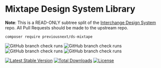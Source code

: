# Mixtape Design System Library

**Note**: This is a READ-ONLY subtree split of the [Interchange Design System](https://github.com/previousnext/interchangeable-ds)
repo. All Pull Requests should be made to the upstream repo.

```shell
composer require previousnext/ds-mixtape
```

![GitHub branch check runs](https://img.shields.io/github/check-runs/previousnext/ds-mixtape/main?nameFilter=tests%20(8.3)&label=Static%20Analysis%208.3)
![GitHub branch check runs](https://img.shields.io/github/check-runs/previousnext/ds-mixtape/main?nameFilter=tests%20(8.4)&label=Static%20Analysis%208.4)
![GitHub branch check runs](https://img.shields.io/github/check-runs/previousnext/ds-mixtape/main?nameFilter=tests%20(8.3)&label=Tests%20and%20Coverage%208.3)
![GitHub branch check runs](https://img.shields.io/github/check-runs/previousnext/ds-mixtape/main?nameFilter=tests%20(8.4)&label=Tests%20and%20Coverage%208.4)


[![Latest Stable Version](https://poser.pugx.org/previousnext/ds-mixtape/v)](https://packagist.org/packages/previousnext/ds-mixtape)
[![Total Downloads](https://poser.pugx.org/previousnext/ds-mixtape/downloads)](https://packagist.org/packages/previousnext/ds-mixtape)
[![License](https://poser.pugx.org/previousnext/ds-mixtape/license)](https://packagist.org/packages/previousnext/ds-mixtape)
